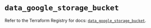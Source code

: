 # `data_google_storage_bucket`

Refer to the Terraform Registry for docs: [`data_google_storage_bucket`](https://registry.terraform.io/providers/hashicorp/google/6.15.0/docs/data-sources/storage_bucket).
